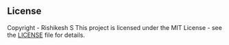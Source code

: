 ## License

Copyright - Rishikesh S 
This project is licensed under the MIT License - see the [LICENSE](LICENSE) file for details.
